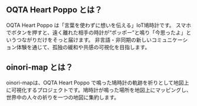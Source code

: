 ## OQTA Heart Poppo とは？
OQTA Heart Poppo は「言葉を使わずに想いを伝える」IoT鳩時計です。 スマホでボタンを押すと、遠く離れた相手の時計が“ポッポー”と鳴り「今思ったよ」と いうつながりだけをそっと届けます。 非言語・非同期の新しいコミュニケーション体験を通じて、孤独の緩和や共感の可視化を目指します。
## oinori-map とは？
oinori-mapは、OQTA Heart Poppo で鳴った鳩時計の軌跡を祈りとして地図上に可視化するプロジェクトです。鳩時計が鳴った場所を地図上にマッピングし、世界中の人々の祈りを一つの地図に集約します。
